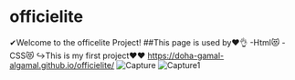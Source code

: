 # officielite
✔Welcome to the officelite Project!
##This page is used by❤👌
-Html😻
-CSS😻
↪This is my first project❤❤
 https://doha-gamal-algamal.github.io/officielite/
![Capture](https://user-images.githubusercontent.com/102253375/159999987-4e7fbd32-15ff-4ec8-afc4-9fd02c19f9e9.PNG)
![Capture1](https://user-images.githubusercontent.com/102253375/160000334-3c79eae0-e0a4-4246-90fc-6a5170401362.PNG)
